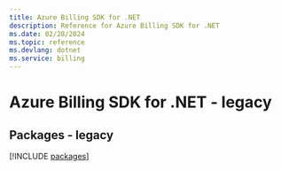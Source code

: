 ```yaml
---
title: Azure Billing SDK for .NET
description: Reference for Azure Billing SDK for .NET
ms.date: 02/28/2024
ms.topic: reference
ms.devlang: dotnet
ms.service: billing
---
```

# Azure Billing SDK for .NET - legacy
## Packages - legacy
[!INCLUDE [packages](billing-index.md)]